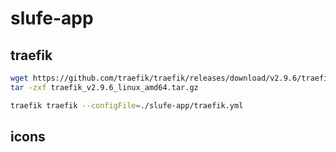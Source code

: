 # slufe-app

## traefik

~~~bash
wget https://github.com/traefik/traefik/releases/download/v2.9.6/traefik_v2.9.6_linux_amd64.tar.gz
tar -zxf traefik_v2.9.6_linux_amd64.tar.gz

traefik traefik --configFile=./slufe-app/traefik.yml
~~~

## icons







